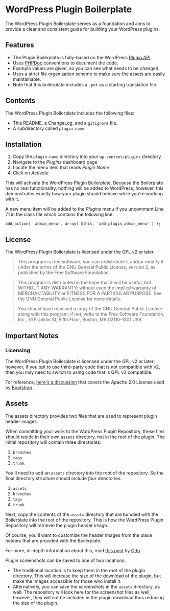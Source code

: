 # WordPress Plugin Boilerplate

The WordPress Plugin Boilerplate serves as a foundation and aims to provide a clear and consistent guide for building your WordPress plugins.

## Features

* The Plugin Boilerplate is fully-based on the WordPress [Plugin API](http://codex.wordpress.org/Plugin_API).
* Uses [PHPDoc](http://en.wikipedia.org/wiki/PHPDoc) conventions to document the code.
* Example values are given, so you can see what needs to be changed.
* Uses a strict file organization scheme to make sure the assets are easily maintainable.
* Note that this boilerplate includes a `.pot` as a starting translation file.  

## Contents

The WordPress Plugin Boilerplate includes the following files:

* This README, a ChangeLog, and a `gitignore` file.
* A subdirectory called `plugin-name`

## Installation

1. Copy the `plugin-name` directory into your `wp-content/plugins` directory
2. Navigate to the *Plugins* dashboard page
3. Locate the menu item that reads *Plugin Name*
4. Click on *Activate*

This will activate the WordPress Plugin Boilerplate. Because the Boilerplate has no real functionality, nothing will be added to WordPress; however, this demonstrates exactly how your plugin should behave while you're working with it.

A new menu item will be added to the *Plugins* menu if you uncomment Line 71 in the class file which contains the following line:

`add_action( 'admin_menu', array( $this, 'add_plugin_admin_menu' ) );`

## License

The WordPress Plugin Boilerplate is licensed under the GPL v2 or later.

> This program is free software; you can redistribute it and/or modify
it under the terms of the GNU General Public License, version 2, as
published by the Free Software Foundation.

> This program is distributed in the hope that it will be useful,
but WITHOUT ANY WARRANTY; without even the implied warranty of
MERCHANTABILITY or FITNESS FOR A PARTICULAR PURPOSE.  See the
GNU General Public License for more details.

> You should have received a copy of the GNU General Public License
along with this program; if not, write to the Free Software
Foundation, Inc., 51 Franklin St, Fifth Floor, Boston, MA  02110-1301  USA

## Important Notes

### Licensing

The WordPress Plugin Boilerplate is licensed under the GPL v2 or later; however, if you opt to use third-party code that is not compatible with v2, then you may need to switch to using code that is GPL v3 compatible.

For reference, [here's a discussion](http://make.wordpress.org/themes/2013/03/04/licensing-note-apache-and-gpl/) that covers the Apache 2.0 License used by [Bootstrap](http://twitter.github.io/bootstrap/).

## Assets

The assets directory provides two files that are used to represent plugin header images.

When committing your work to the WordPress Plugin Repository, these files should reside in their own `assets` directory, not in the root of the plugin. The initial repository will contain three directories:

1. `branches`
2. `tags`
3. `trunk`

You'll need to add an `assets` directory into the root of the repository. So the final directory structure should include *four* directories:

1. `assets`
2. `branches`
3. `tags`
4. `trunk`

Next, copy the contents of the `assets` directory that are bundled with the Boilerplate into the root of the repository. This is how the WordPress Plugin Repository will retrievie the plugin header image.

Of course, you'll want to customize the header images from the place holders that are provided with the Boilerplate.

For more, in-depth information about this, read [this post](http://make.wordpress.org/plugins/2012/09/13/last-december-we-added-header-images-to-the/) by [Otto](https://twitter.com/Otto42).

Plugin screenshots can be saved to one of two locations:

* The traditional location is to keep them in the root of the plugin directory. This will increase the size of the download of the plugin, but make the images accessible for those who install it.
* Alternatively, you can save the screenshots in the `assets` directory, as well. The repository will look here for the screenshot files as well; however, they will not be included in the plugin download thus reducing the size of the plugin.
